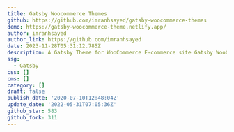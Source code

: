 ```yaml
---
title: Gatsby Woocommerce Themes
github: https://github.com/imranhsayed/gatsby-woocommerce-themes
demo: https://gatsby-woocommerce-theme.netlify.app/
author: imranhsayed
author_link: https://github.com/imranhsayed
date: 2023-11-28T05:31:12.785Z
description: A Gatsby Theme for WooCommerce E-commerce site Gatsby WooCommerce WordPress
ssg:
  - Gatsby
css: []
cms: []
category: []
draft: false
publish_date: '2020-07-10T12:48:04Z'
update_date: '2022-05-31T07:05:36Z'
github_star: 583
github_fork: 311
---
```

